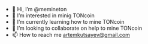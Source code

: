 - 👋 Hi, I’m @memineton
- 👀 I’m interested in minig TONcoin
- 🌱 I’m currently learning how to mine TONcoin
- 💞️ I’m looking to collaborate on help to mine TONcoin
- 📫 How to reach me artemkutsayev@gmail.com

<!---
memineton/memineton is a ✨ special ✨ repository because its `README.md` (this file) appears on your GitHub profile.
You can click the Preview link to take a look at your changes.
--->

